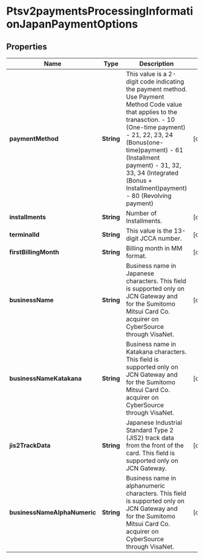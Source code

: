 
# Ptsv2paymentsProcessingInformationJapanPaymentOptions

## Properties
Name | Type | Description | Notes
------------ | ------------- | ------------- | -------------
**paymentMethod** | **String** | This value is a 2-digit code indicating the payment method. Use Payment Method Code value that applies to the tranasction. - 10 (One-time payment) - 21, 22, 23, 24  (Bonus(one-time)payment) - 61 (Installment payment) - 31, 32, 33, 34  (Integrated (Bonus + Installment)payment) - 80 (Revolving payment)  |  [optional]
**installments** | **String** | Number of Installments.  |  [optional]
**terminalId** | **String** | This value is the 13-digit JCCA number. |  [optional]
**firstBillingMonth** | **String** | Billing month in MM format.  |  [optional]
**businessName** | **String** | Business name in Japanese characters. This field is supported only on JCN Gateway and for the Sumitomo Mitsui Card Co. acquirer on CyberSource through VisaNet.  |  [optional]
**businessNameKatakana** | **String** | Business name in Katakana characters. This field is supported only on JCN Gateway and for the Sumitomo Mitsui Card Co. acquirer on CyberSource through VisaNet.  |  [optional]
**jis2TrackData** | **String** | Japanese Industrial Standard Type 2 (JIS2) track data from the front of the card. This field is supported only on JCN Gateway.  |  [optional]
**businessNameAlphaNumeric** | **String** | Business name in alphanumeric characters. This field is supported only on JCN Gateway and for the Sumitomo Mitsui Card Co. acquirer on CyberSource through VisaNet.  |  [optional]




